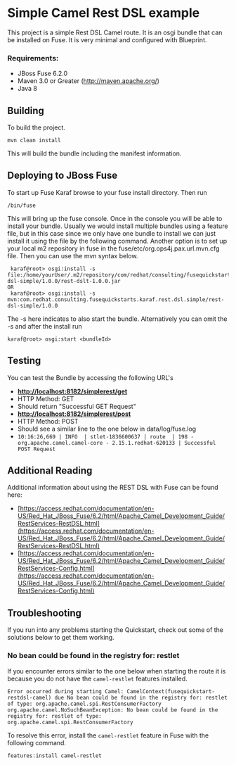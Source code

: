 Simple Camel Rest DSL example
====================================
This project is a simple Rest DSL Camel route. It is an osgi bundle that can be installed on 
Fuse. It is very minimal and configured with Blueprint. 

### Requirements:
 * JBoss Fuse 6.2.0 
 * Maven 3.0 or Greater (http://maven.apache.org/)
 * Java 8

Building
--------

To build the project. 

	mvn clean install

This will build the bundle including the manifest information. 

Deploying to JBoss Fuse
-----------------------

To start up Fuse Karaf browse to your fuse install directory. Then run
 
	/bin/fuse

This will bring up the fuse console.  Once in the console you will be able to install your bundle.
Usually we would install multiple bundles using a feature file, but in this case since we only have one 
bundle to install we can just install it using the file by the following command. Another option is to set up
your local m2 repository in fuse in the fuse/etc/org.ops4j.pax.url.mvn.cfg file.  Then you can use the 
mvn syntax below.

	 karaf@root> osgi:install -s file:/home/yourUser/.m2/repository/com/redhat/consulting/fusequickstarts/karaf/rest-dsl-simple/1.0.0/rest-dslt-1.0.0.jar
    OR
	 karaf@root> osgi:install -s mvn:com.redhat.consulting.fusequickstarts.karaf.rest.dsl.simple/rest-dsl-simple/1.0.0

The -s here indicates to also start the bundle.  Alternatively you can omit the -s and after the install run

	karaf@root> osgi:start <bundleId>

Testing
-----------------------
You can test the Bundle by accessing the following URL's

* **[http://localhost:8182/simplerest/get](http://localhost:8182/simplerest/get)**
 * HTTP Method: GET
 * Should return "Successful GET Request"
* **[http://localhost:8182/simplerest/post](http://localhost:8182/simplerest/post)**
 * HTTP Method: POST
 * Should see a similar line to the one below in data/log/fuse.log
  * `10:16:26,669 | INFO  | stlet-1836600637 | route  | 198 - org.apache.camel.camel-core - 2.15.1.redhat-620133 | Successful POST Request`

Additional Reading
-----------------------
Additional information about using the REST DSL with Fuse can be found here:

- [https://access.redhat.com/documentation/en-US/Red_Hat_JBoss_Fuse/6.2/html/Apache_Camel_Development_Guide/RestServices-RestDSL.html](https://access.redhat.com/documentation/en-US/Red_Hat_JBoss_Fuse/6.2/html/Apache_Camel_Development_Guide/RestServices-RestDSL.html)
- [https://access.redhat.com/documentation/en-US/Red_Hat_JBoss_Fuse/6.2/html/Apache_Camel_Development_Guide/RestServices-Config.html](https://access.redhat.com/documentation/en-US/Red_Hat_JBoss_Fuse/6.2/html/Apache_Camel_Development_Guide/RestServices-Config.html)

Troubleshooting
-----------------------
If you run into any problems starting the Quickstart, check out some of the solutions below to get them working.

### No bean could be found in the registry for: restlet
If you encounter errors similar to the one below when starting the route it is because you do not have the `camel-restlet` features installed.

	Error occurred during starting Camel: CamelContext(fusequickstart-restdsl-camel) due No bean could be found in the registry for: restlet of type: org.apache.camel.spi.RestConsumerFactory
	org.apache.camel.NoSuchBeanException: No bean could be found in the registry for: restlet of type: org.apache.camel.spi.RestConsumerFactory

To resolve this error, install the `camel-restlet` feature in Fuse with the following command.

	features:install camel-restlet
